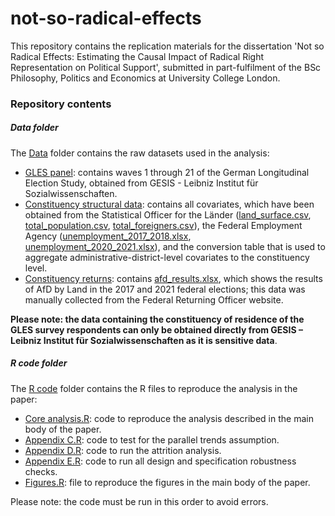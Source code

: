 # not-so-radical-effects
This repository contains the replication materials for the dissertation 'Not so Radical Effects: Estimating the Causal Impact of Radical Right Representation on Political Support', submitted in part-fulfilment of the BSc Philosophy, Politics and Economics at University College London.

### Repository contents

##### Data folder
The [Data](./Data/) folder contains the raw datasets used in the analysis:
- [GLES panel](./Data/GLES%20panel/): contains waves 1 through 21 of the German Longitudinal Election Study, obtained from GESIS - Leibniz Institut für Sozialwissenschaften.
- [Constituency structural data](./Data/Constituency%20structural%20data/): contains all covariates, which have been obtained from the Statistical Officer for the Länder ([land_surface.csv](./Data/Constituency%20structural%20data/land_surface.csv), [total_population.csv](./Data/Constituency%20structural%20data/total_population.csv), [total_foreigners.csv](./Data/Constituency%20structural%20data/total_foreigners.csv)), the Federal Employment Agency ([unemployment_2017_2018.xlsx](./Data/Constituency%20structural%20data/unemployment_2017_2018.xlsx), [unemployment_2020_2021.xlsx](./Data/Constituency%20structural%20data/unemployment_2020_2021.xlsx)), and the conversion table that is used to aggregate administrative-district-level covariates to the constituency level.
- [Constituency returns](./Data/Constituency%20returns/): contains [afd_results.xlsx](./Data/Constituency%20returns/afd_results.xlsx), which shows the results of AfD by Land in the 2017 and 2021 federal elections; this data was manually collected from the Federal Returning Officer website.

**Please note: the data containing the constituency of residence of the GLES survey respondents can only be obtained directly from GESIS – Leibniz Institut für Sozialwissenschaften as it is sensitive data**. 

##### R code folder
The [R code](./R%20code/) folder contains the R files to reproduce the analysis in the paper:
- [Core analysis.R](./R%20code/Core%20analysis.R): code to reproduce the analysis described in the main body of the paper.
- [Appendix C.R](./R%20code/Appendix%20C.R): code to test for the parallel trends assumption.
- [Appendix D.R](./R%20code/Appendix%20D.R): code to run the attrition analysis.
- [Appendix E.R](./R%20code/Appendix%20E.R): code to run all design and specification robustness checks.
- [Figures.R](./R%20code/Figures.R): file to reproduce the figures in the main body of the paper.

Please note: the code must be run in this order to avoid errors.
